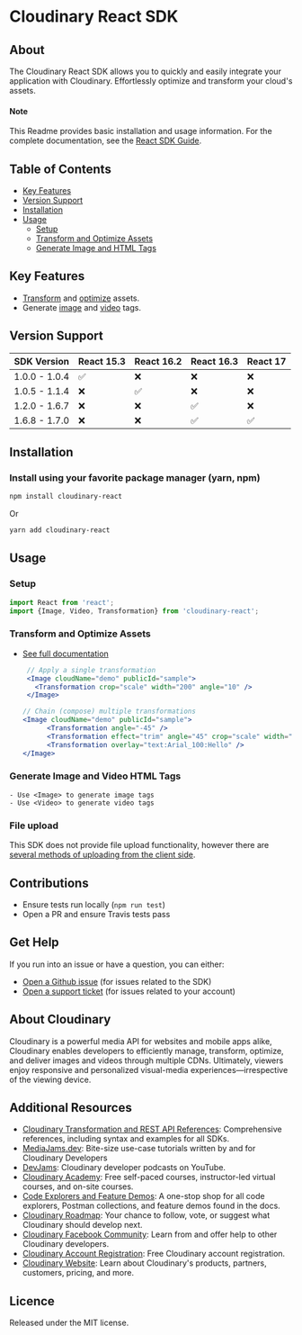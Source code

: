 Cloudinary React SDK
=========================
## About
The Cloudinary React SDK allows you to quickly and easily integrate your application with Cloudinary.
Effortlessly optimize and transform your cloud's assets.

#### Note
This Readme provides basic installation and usage information.
For the complete documentation, see the [React SDK Guide](https://cloudinary.com/documentation/react1_integration).


## Table of Contents
- [Key Features](#key-features)
- [Version Support](#Version-Support)
- [Installation](#installation)
- [Usage](#usage)
    - [Setup](#Setup)
    - [Transform and Optimize Assets](#Transform-and-Optimize-Assets)
    - [Generate Image and HTML Tags](#Generate-Image-and-Video-HTML-Tags)

## Key Features
- [Transform](https://cloudinary.com/documentation/react1_video_manipulation#video_transformation_examples) and [optimize](https://cloudinary.com/documentation/react1_image_manipulation#image_optimizations) assets.
- Generate [image](https://cloudinary.com/documentation/react1_image_manipulation#deliver_and_transform_images) and [video](https://cloudinary.com/documentation/react1_video_manipulation#video_element) tags.

## Version Support
| SDK Version   | React 15.3        | React 16.2         | React 16.3         | React 17           |
|---------------|-------------------|--------------------|--------------------|--------------------|
| 1.0.0 - 1.0.4 | :white_check_mark:| :x:                | :x:                | :x:                |
| 1.0.5 - 1.1.4 | :x:               | :white_check_mark: | :x:                | :x:                |
| 1.2.0 - 1.6.7 | :x:               | :x:                | :white_check_mark: | :x:                |
| 1.6.8 - 1.7.0 | :x:               | :x:                | :white_check_mark: | :white_check_mark: |

## Installation
### Install using your favorite package manager (yarn, npm)
```bash
npm install cloudinary-react
```
Or
```bash
yarn add cloudinary-react
```

## Usage
### Setup
```javascript
import React from 'react';
import {Image, Video, Transformation} from 'cloudinary-react';
```

### Transform and Optimize Assets
- [See full documentation](https://cloudinary.com/documentation/react1_image_manipulation)

   ```jsx
    // Apply a single transformation
    <Image cloudName="demo" publicId="sample">
      <Transformation crop="scale" width="200" angle="10" />
    </Image>
    ```

    ```jsx
    // Chain (compose) multiple transformations
    <Image cloudName="demo" publicId="sample">
          <Transformation angle="-45" />
          <Transformation effect="trim" angle="45" crop="scale" width="600" />
          <Transformation overlay="text:Arial_100:Hello" />
    </Image>
    ```
### Generate Image and Video HTML Tags
    - Use <Image> to generate image tags
    - Use <Video> to generate video tags

### File upload
This SDK does not provide file upload functionality, however there are [several methods of uploading from the client side](https://cloudinary.com/documentation/react1_image_and_video_upload).

## Contributions
- Ensure tests run locally (```npm run test```)
- Open a PR and ensure Travis tests pass

## Get Help
If you run into an issue or have a question, you can either:
- [Open a Github issue](https://github.com/CloudinaryLtd/cloudinary-react/issues)  (for issues related to the SDK)
- [Open a support ticket](https://cloudinary.com/contact) (for issues related to your account)

## About Cloudinary
Cloudinary is a powerful media API for websites and mobile apps alike, Cloudinary enables developers to efficiently manage, transform, optimize, and deliver images and videos through multiple CDNs. Ultimately, viewers enjoy responsive and personalized visual-media experiences—irrespective of the viewing device.


## Additional Resources
- [Cloudinary Transformation and REST API References](https://cloudinary.com/documentation/cloudinary_references): Comprehensive references, including syntax and examples for all SDKs.
- [MediaJams.dev](https://mediajams.dev/): Bite-size use-case tutorials written by and for Cloudinary Developers
- [DevJams](https://www.youtube.com/playlist?list=PL8dVGjLA2oMr09amgERARsZyrOz_sPvqw): Cloudinary developer podcasts on YouTube.
- [Cloudinary Academy](https://training.cloudinary.com/): Free self-paced courses, instructor-led virtual courses, and on-site courses.
- [Code Explorers and Feature Demos](https://cloudinary.com/documentation/code_explorers_demos_index): A one-stop shop for all code explorers, Postman collections, and feature demos found in the docs.
- [Cloudinary Roadmap](https://cloudinary.com/roadmap): Your chance to follow, vote, or suggest what Cloudinary should develop next.
- [Cloudinary Facebook Community](https://www.facebook.com/groups/CloudinaryCommunity): Learn from and offer help to other Cloudinary developers.
- [Cloudinary Account Registration](https://cloudinary.com/users/register/free): Free Cloudinary account registration.
- [Cloudinary Website](https://cloudinary.com): Learn about Cloudinary's products, partners, customers, pricing, and more.


## Licence
Released under the MIT license.
